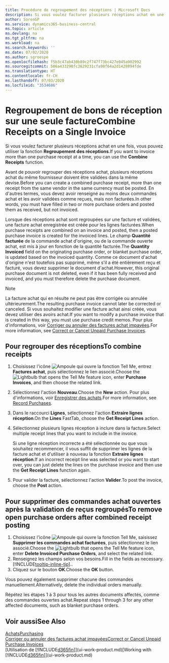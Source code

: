 ```yaml
---
title: Procédure de regroupement des réceptions | Microsoft Docs
description: Si vous voulez facturer plusieurs réceptions achat en une fois, vous pouvez utiliser la fonction Regroupement des réceptions.
author: SorenGP
ms.service: dynamics365-business-central
ms.topic: article
ms.devlang: na
ms.tgt_pltfrm: na
ms.workload: na
ms.search.keywords: ''
ms.date: 07/02/2020
ms.author: sgroespe
ms.openlocfilehash: f5b3c47ab430b89c2f747f73bc427e045a902992
ms.sourcegitcommit: 506a433298fc3629231cfa98f64a2d1428094fde
ms.translationtype: HT
ms.contentlocale: fr-CH
ms.lasthandoff: 07/03/2020
ms.locfileid: "3534686"
---
```

# <a name="combine-receipts-on-a-single-invoice"></a><span data-ttu-id="0ee95-103">Regroupement de bons de réception sur une seule facture</span><span class="sxs-lookup"><span data-stu-id="0ee95-103">Combine Receipts on a Single Invoice</span></span>

<span data-ttu-id="0ee95-104">Si vous voulez facturer plusieurs réceptions achat en une fois, vous pouvez utiliser la fonction **Regroupement des réceptions**.</span><span class="sxs-lookup"><span data-stu-id="0ee95-104">If you want to invoice more than one purchase receipt at a time, you can use the **Combine Receipts** function.</span></span>  

<span data-ttu-id="0ee95-105">Avant de pouvoir regrouper des réceptions achat, plusieurs réceptions achat du même fournisseur doivent être validées dans la même devise.</span><span class="sxs-lookup"><span data-stu-id="0ee95-105">Before you can create a combined purchase receipt, more than one receipt from the same vendor in the same currency must be posted.</span></span> <span data-ttu-id="0ee95-106">En d'autres termes, vous devez avoir renseigné au moins deux commandes achat et les avoir validées comme reçues, mais non facturées.</span><span class="sxs-lookup"><span data-stu-id="0ee95-106">In other words, you must have filled in two or more purchase orders and posted them as received, but not invoiced.</span></span>  

<span data-ttu-id="0ee95-107">Lorsque des réceptions achat sont regroupées sur une facture et validées, une facture achat enregistrée est créée pour les lignes facturées.</span><span class="sxs-lookup"><span data-stu-id="0ee95-107">When purchase receipts are combined on an invoice and posted, then a posted purchase invoice is created for the invoiced lines.</span></span> <span data-ttu-id="0ee95-108">Le champ **Quantité facturée** de la commande achat d'origine, ou de la commande ouverte achat, est mis à jour en fonction de la quantité facturée.</span><span class="sxs-lookup"><span data-stu-id="0ee95-108">The **Quantity Invoiced** field on the originating purchase order, or blanket purchase order, is updated based on the invoiced quantity.</span></span> <span data-ttu-id="0ee95-109">Comme ce document d'achat d'origine n'est toutefois pas supprimé, même s'il a été entièrement reçu et facturé, vous devez supprimer le document d'achat.</span><span class="sxs-lookup"><span data-stu-id="0ee95-109">However, this original purchase document is not deleted, even if it has been fully received and invoiced, and you must therefore delete the purchase document.</span></span>  

> [!NOTE]
> <span data-ttu-id="0ee95-110">La facture achat qui en résulte ne peut pas être corrigée ou annulée ultérieurement.</span><span class="sxs-lookup"><span data-stu-id="0ee95-110">The resulting purchase invoice cannot later be corrected or canceled.</span></span> <span data-ttu-id="0ee95-111">Si vous souhaitez modifier une facture achat ainsi créée, vous devez utiliser des avoirs achat.</span><span class="sxs-lookup"><span data-stu-id="0ee95-111">If you want to modify a purchase invoice that is created in this way, you must use purchase credit memos.</span></span> <span data-ttu-id="0ee95-112">Pour plus d'informations, voir [Corriger ou annuler des factures achat impayées](purchasing-how-correct-cancel-unpaid-purchase-invoices.md).</span><span class="sxs-lookup"><span data-stu-id="0ee95-112">For more information, see [Correct or Cancel Unpaid Purchase Invoices](purchasing-how-correct-cancel-unpaid-purchase-invoices.md).</span></span>

## <a name="to-combine-receipts"></a><span data-ttu-id="0ee95-113">Pour regrouper des réceptions</span><span class="sxs-lookup"><span data-stu-id="0ee95-113">To combine receipts</span></span>

1. <span data-ttu-id="0ee95-114">Choisissez l'icône ![Ampoule qui ouvre la fonction Tell Me](media/ui-search/search_small.png "Dites-moi ce que vous voulez faire"), entrez **Factures achat**, puis sélectionnez le lien associé.</span><span class="sxs-lookup"><span data-stu-id="0ee95-114">Choose the ![Lightbulb that opens the Tell Me feature](media/ui-search/search_small.png "Tell me what you want to do") icon, enter **Purchase Invoices**, and then choose the related link.</span></span>  
2. <span data-ttu-id="0ee95-115">Sélectionnez l'action **Nouveau**.</span><span class="sxs-lookup"><span data-stu-id="0ee95-115">Choose the **New** action.</span></span> <span data-ttu-id="0ee95-116">Pour plus d'informations, voir [Enregistrer des achats](purchasing-how-record-purchases.md).</span><span class="sxs-lookup"><span data-stu-id="0ee95-116">For more information, see [Record Purchases](purchasing-how-record-purchases.md).</span></span>  
3. <span data-ttu-id="0ee95-117">Dans le raccourci **Lignes**, sélectionnez l'action **Extraire lignes réception**.</span><span class="sxs-lookup"><span data-stu-id="0ee95-117">On the **Lines** FastTab, choose the **Get Receipt Lines** action.</span></span>  
4. <span data-ttu-id="0ee95-118">Sélectionnez plusieurs lignes réception à inclure dans la facture.</span><span class="sxs-lookup"><span data-stu-id="0ee95-118">Select multiple receipt lines that you want to include in the invoice.</span></span>  

    <span data-ttu-id="0ee95-119">Si une ligne réception incorrecte a été sélectionnée ou que vous souhaitez recommencer, il vous suffit de supprimer les lignes de la facture achat et d'utiliser à nouveau la fonction **Extraire lignes réception**.</span><span class="sxs-lookup"><span data-stu-id="0ee95-119">If an incorrect receipt line was selected or you want to start over, you can just delete the lines on the purchase invoice and then use the **Get Receipt Lines** function again.</span></span>  
5. <span data-ttu-id="0ee95-120">Pour valider la facture, sélectionnez l'action **Valider**.</span><span class="sxs-lookup"><span data-stu-id="0ee95-120">To post the invoice, choose the **Post** action.</span></span>  

## <a name="to-remove-open-purchase-orders-after-combined-receipt-posting"></a><span data-ttu-id="0ee95-121">Pour supprimer des commandes achat ouvertes après la validation de reçus regroupés</span><span class="sxs-lookup"><span data-stu-id="0ee95-121">To remove open purchase orders after combined receipt posting</span></span>

1. <span data-ttu-id="0ee95-122">Choisissez l'icône ![Ampoule qui ouvre la fonction Tell Me](media/ui-search/search_small.png "Dites-moi ce que vous voulez faire"), saisissez **Supprimer les commandes achat facturées**, puis sélectionnez le lien associé.</span><span class="sxs-lookup"><span data-stu-id="0ee95-122">Choose the ![Lightbulb that opens the Tell Me feature](media/ui-search/search_small.png "Tell me what you want to do") icon, enter **Delete Invoiced Purchase Orders**, and select the related link.</span></span>  
2. <span data-ttu-id="0ee95-123">Renseignez les champs selon vos besoins.</span><span class="sxs-lookup"><span data-stu-id="0ee95-123">Fill in the fields as necessary.</span></span> [!INCLUDE[tooltip-inline-tip](includes/tooltip-inline-tip_md.md)]<span data-ttu-id="0ee95-124">.</span><span class="sxs-lookup"><span data-stu-id="0ee95-124">.</span></span>
3. <span data-ttu-id="0ee95-125">Cliquez sur le bouton **OK**.</span><span class="sxs-lookup"><span data-stu-id="0ee95-125">Choose the **OK** button.</span></span>  

<span data-ttu-id="0ee95-126">Vous pouvez également supprimer chacune des commandes manuellement.</span><span class="sxs-lookup"><span data-stu-id="0ee95-126">Alternatively, delete the individual orders manually.</span></span>

<span data-ttu-id="0ee95-127">Répétez les étapes 1 à 3 pour tous les autres documents affectés, comme des commandes ouvertes achat.</span><span class="sxs-lookup"><span data-stu-id="0ee95-127">Repeat steps 1 through 3 for any other affected documents, such as blanket purchase orders.</span></span>

## <a name="see-also"></a><span data-ttu-id="0ee95-128">Voir aussi</span><span class="sxs-lookup"><span data-stu-id="0ee95-128">See Also</span></span>

[<span data-ttu-id="0ee95-129">Achats</span><span class="sxs-lookup"><span data-stu-id="0ee95-129">Purchasing</span></span>](purchasing-manage-purchasing.md)  
[<span data-ttu-id="0ee95-130">Corriger ou annuler des factures achat impayées</span><span class="sxs-lookup"><span data-stu-id="0ee95-130">Correct or Cancel Unpaid Purchase Invoices</span></span>](purchasing-how-correct-cancel-unpaid-purchase-invoices.md)  
<span data-ttu-id="0ee95-131">[Utilisation de [!INCLUDE[d365fin](includes/d365fin_md.md)]](ui-work-product.md)</span><span class="sxs-lookup"><span data-stu-id="0ee95-131">[Working with [!INCLUDE[d365fin](includes/d365fin_md.md)]](ui-work-product.md)</span></span>  

